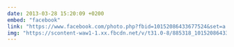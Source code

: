 ```yaml
---
date: 2013-03-28 15:20:09 +0200
embed: "facebook"
link: "https://www.facebook.com/photo.php?fbid=10152086433677524&set=a.10150345935997524.424350.558382523&type=3"
img: "https://scontent-waw1-1.xx.fbcdn.net/v/t31.0-8/885318_10152086433677524_45972084_o.jpg?oh=15eea534f2fb9cd171421f1b57683d4f&oe=59650415"
---
```


